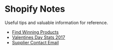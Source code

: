 # Shopify Notes
Useful tips and valuable information for reference.  

* [Find Winning Products](product-research.md)  
* [Valentines Day Stats 2017](valentines-day.md)
* [Supplier Contact Email](supplier-contact-email-template.md)
